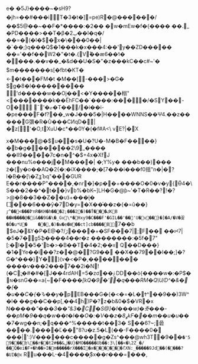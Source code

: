 e� �5J}����~�sH9?�jh=��#���iT�3�t�]=pe)R�@������/��$5@��~��F�*����:�2�� �w�mEw�f�{����
��._
�PD����>��T�β�2ݐ��I�q�/��=�(�l�$�x�\���0��|�`��;}q���Q$�1���k �x���4:��'y��ZD�����	��='��f��W2�"�t�.{ Vؕ��ӕ6��ߗ�
����.��v��_�&d��U�S�"�z���kC��c#~'�
$m�������s[�fbt�KT�\
<-�t���FM�t
�M��[-���>�G�
$g�8�l���������	'd�����w��Oj��<�Y�����糑"<�������k��ЁhFC��`����:����/�SY��-O� ˉ'�ޏ�T��/�i��i-�pe���F�f?��_w�J���5�|H����WNNS��Ψ4.��z�����G彋�R�U̽���CͶqD�|
�z[՚�O,tXuU�c\*��0Y�(�f#A<\ vE?|�X

x�M���@�$u��s�U�?U�-М�B�F����}�b�g������2\9_����
��Il9����7c�n�^�$+4x�XfJ ���nu%ɵ���j�M����|
�;Y%y�
���b��)��� ż�{y�o��AQ�2{�:�iX����;�[7���i���f0揺"n�|�?l�Bٟ��[\�ZʓЪq"���GUR
E��r����P"����,�nr�]�p��+����O�0�v�y{Ӫ4�\S���2��^�t��}vb%�bK~]LH�G�@ƥ~'�T�R��?!�?>@�8��3��Z��υӟ+���ɭ� l۝���6���ȳ�7D�y=�X��֓��z�{�=ǔ��}߈`���>��^ٷnR�KH�h���2;���2 �)��Ť���کKB
��W����@�i&��9&�\�_Gv\*�Hxy9�C���F'�GIL��'��'U�v��}�]�A/�V�꼹�Ó�u*U�	��,�)�w�e�W��ct]cb����B`7��b $eJ�&Y�P�E@�?/ڙ����+�SF���7|;F�� ��ꗯ7|�5�7�g5ֆ����4��r�z
��������:�5f�7"[:�l��Ƽ�'b�>�B��T�4�װ��;2 Q��D���}�1�Ye��i��?z��@�?G9��
��X��79��I��;]�?G�^���}Y�}(v�<�P�,�������
����v���2���7��2i�N!(�C;̟�#�#�[J��4rɗAH=5�zʛ��ݝDD��ȯ{����w�:�P$�ɴ�snG��=a{~�F����*[kQ�9�'�q���RM�Q\U/D^�&��(�
�u��C�{�Ԅ*��y�pEB���G�{�<�=�L�Ϯ^��9��)3W^�l�
��g��C��p[,��4h)P�?z�b&0�$�VR�x N��*���"���3��"&3�C�S@]�I���w)�춋���-��pM�9��q�w��t�l��O�:�V��z�ߩ8kF���m��u�u*�� �7�wg��n;�q���^%�����t��3 � S��6?~;碞����.����Ľ��"8?u�z.5�L(��-F����0� ���|':}V������c�����g�Zs^���@wh3T�9��`�'59���b\��r��t2#��&ڶ�U}�MO�����Ub��:3\[��<�\2Z_�/��Q�ei�F+�h��>I�m�����rX���I�x������ު(XN:_�����9Jd��(����?�UI�@x` Ru���L-�4����͙$x��r���=���,
